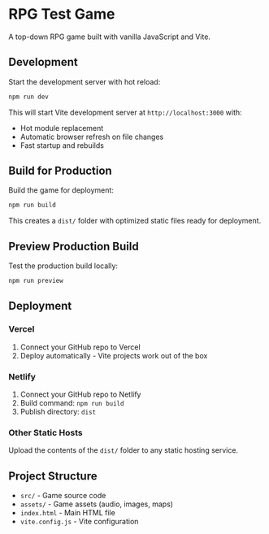 # RPG Test Game

A top-down RPG game built with vanilla JavaScript and Vite.

## Development

Start the development server with hot reload:

```bash
npm run dev
```

This will start Vite development server at `http://localhost:3000` with:
- Hot module replacement
- Automatic browser refresh on file changes
- Fast startup and rebuilds

## Build for Production

Build the game for deployment:

```bash
npm run build
```

This creates a `dist/` folder with optimized static files ready for deployment.

## Preview Production Build

Test the production build locally:

```bash
npm run preview
```

## Deployment

### Vercel
1. Connect your GitHub repo to Vercel
2. Deploy automatically - Vite projects work out of the box

### Netlify
1. Connect your GitHub repo to Netlify
2. Build command: `npm run build`
3. Publish directory: `dist`

### Other Static Hosts
Upload the contents of the `dist/` folder to any static hosting service.

## Project Structure

- `src/` - Game source code
- `assets/` - Game assets (audio, images, maps)
- `index.html` - Main HTML file
- `vite.config.js` - Vite configuration